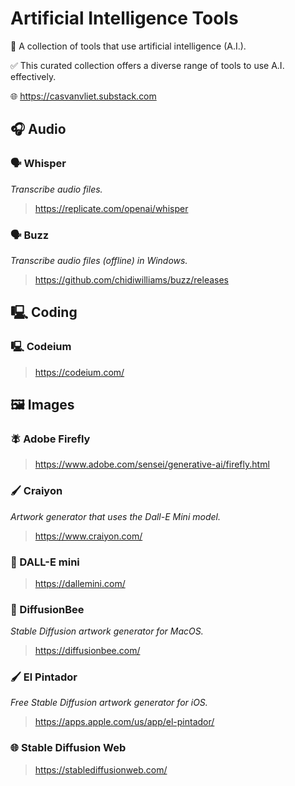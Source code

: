 # Artificial Intelligence Tools

🔧 A collection of tools that use artificial intelligence (A.I.).

✅ This curated collection offers a diverse range of tools to use A.I. effectively.

🌐  https://casvanvliet.substack.com

## 🎧 Audio 

### 🗣️ Whisper

*Transcribe audio files.*

> https://replicate.com/openai/whisper

### 🗣️ Buzz

*Transcribe audio files (offline) in Windows.*

> https://github.com/chidiwilliams/buzz/releases

## 🖳 Coding

### 🖳 Codeium

> https://codeium.com/

## 🖼 Images

### 🪰 Adobe Firefly

> https://www.adobe.com/sensei/generative-ai/firefly.html

### 🖌 Craiyon

*Artwork generator that uses the Dall-E Mini model.*

> https://www.craiyon.com/

### 🎨 DALL-E mini

> https://dallemini.com/

### 🐝 DiffusionBee

*Stable Diffusion artwork generator for MacOS.*

> https://diffusionbee.com/

### 🖌 El Pintador

*Free Stable Diffusion artwork generator for iOS.*

> https://apps.apple.com/us/app/el-pintador/

### 🌐 Stable Diffusion Web

> https://stablediffusionweb.com/
